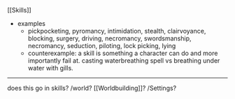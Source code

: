 [[Skills]]
- examples
	- pickpocketing, pyromancy, intimidation, stealth, clairvoyance, blocking, surgery, driving, necromancy, swordsmanship, necromancy, seduction, piloting, lock picking, lying
	- counterexample: a skill is something a character can do and more importantly fail at. casting waterbreathing spell vs breathing under water with gills.

---

does this go in skills? /world? [[Worldbuilding]]? /Settings?
